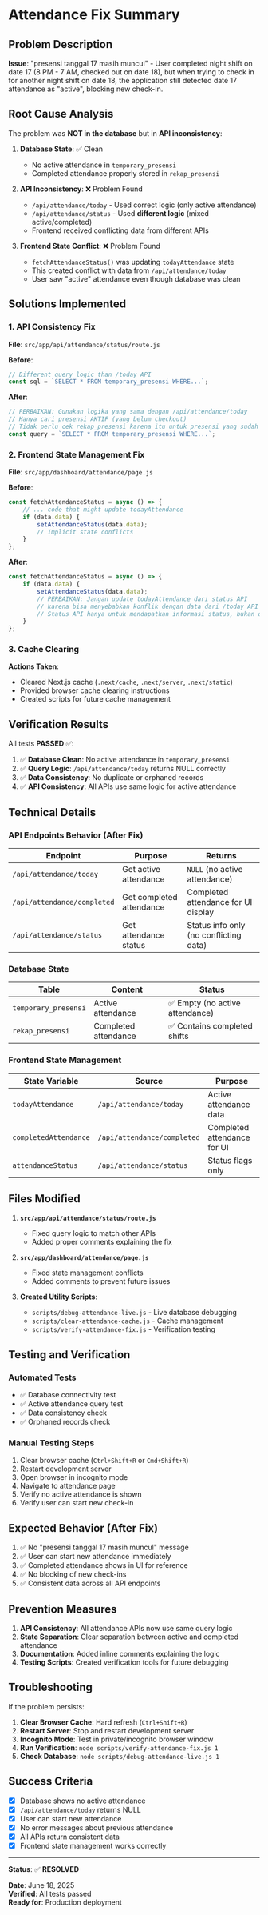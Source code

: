 # Attendance Fix Summary

## Problem Description

**Issue**: "presensi tanggal 17 masih muncul" - User completed night shift on date 17 (8 PM - 7 AM, checked out on date 18), but when trying to check in for another night shift on date 18, the application still detected date 17 attendance as "active", blocking new check-in.

## Root Cause Analysis

The problem was **NOT in the database** but in **API inconsistency**:

1. **Database State**: ✅ Clean

   - No active attendance in `temporary_presensi`
   - Completed attendance properly stored in `rekap_presensi`

2. **API Inconsistency**: ❌ Problem Found

   - `/api/attendance/today` - Used correct logic (only active attendance)
   - `/api/attendance/status` - Used **different logic** (mixed active/completed)
   - Frontend received conflicting data from different APIs

3. **Frontend State Conflict**: ❌ Problem Found
   - `fetchAttendanceStatus()` was updating `todayAttendance` state
   - This created conflict with data from `/api/attendance/today`
   - User saw "active" attendance even though database was clean

## Solutions Implemented

### 1. API Consistency Fix

**File**: `src/app/api/attendance/status/route.js`

**Before**:

```javascript
// Different query logic than /today API
const sql = `SELECT * FROM temporary_presensi WHERE...`;
```

**After**:

```javascript
// PERBAIKAN: Gunakan logika yang sama dengan /api/attendance/today
// Hanya cari presensi AKTIF (yang belum checkout)
// Tidak perlu cek rekap_presensi karena itu untuk presensi yang sudah selesai
const query = `SELECT * FROM temporary_presensi WHERE...`;
```

### 2. Frontend State Management Fix

**File**: `src/app/dashboard/attendance/page.js`

**Before**:

```javascript
const fetchAttendanceStatus = async () => {
	// ... code that might update todayAttendance
	if (data.data) {
		setAttendanceStatus(data.data);
		// Implicit state conflicts
	}
};
```

**After**:

```javascript
const fetchAttendanceStatus = async () => {
	if (data.data) {
		setAttendanceStatus(data.data);
		// PERBAIKAN: Jangan update todayAttendance dari status API
		// karena bisa menyebabkan konflik dengan data dari /today API
		// Status API hanya untuk mendapatkan informasi status, bukan data attendance
	}
};
```

### 3. Cache Clearing

**Actions Taken**:

- Cleared Next.js cache (`.next/cache`, `.next/server`, `.next/static`)
- Provided browser cache clearing instructions
- Created scripts for future cache management

## Verification Results

All tests **PASSED** ✅:

1. ✅ **Database Clean**: No active attendance in `temporary_presensi`
2. ✅ **Query Logic**: `/api/attendance/today` returns NULL correctly
3. ✅ **Data Consistency**: No duplicate or orphaned records
4. ✅ **API Consistency**: All APIs use same logic for active attendance

## Technical Details

### API Endpoints Behavior (After Fix)

| Endpoint                    | Purpose                  | Returns                                |
| --------------------------- | ------------------------ | -------------------------------------- |
| `/api/attendance/today`     | Get active attendance    | `NULL` (no active attendance)          |
| `/api/attendance/completed` | Get completed attendance | Completed attendance for UI display    |
| `/api/attendance/status`    | Get attendance status    | Status info only (no conflicting data) |

### Database State

| Table                | Content              | Status                          |
| -------------------- | -------------------- | ------------------------------- |
| `temporary_presensi` | Active attendance    | ✅ Empty (no active attendance) |
| `rekap_presensi`     | Completed attendance | ✅ Contains completed shifts    |

### Frontend State Management

| State Variable        | Source                      | Purpose                     |
| --------------------- | --------------------------- | --------------------------- |
| `todayAttendance`     | `/api/attendance/today`     | Active attendance data      |
| `completedAttendance` | `/api/attendance/completed` | Completed attendance for UI |
| `attendanceStatus`    | `/api/attendance/status`    | Status flags only           |

## Files Modified

1. **`src/app/api/attendance/status/route.js`**

   - Fixed query logic to match other APIs
   - Added proper comments explaining the fix

2. **`src/app/dashboard/attendance/page.js`**

   - Fixed state management conflicts
   - Added comments to prevent future issues

3. **Created Utility Scripts**:
   - `scripts/debug-attendance-live.js` - Live database debugging
   - `scripts/clear-attendance-cache.js` - Cache management
   - `scripts/verify-attendance-fix.js` - Verification testing

## Testing and Verification

### Automated Tests

- ✅ Database connectivity test
- ✅ Active attendance query test
- ✅ Data consistency check
- ✅ Orphaned records check

### Manual Testing Steps

1. Clear browser cache (`Ctrl+Shift+R` or `Cmd+Shift+R`)
2. Restart development server
3. Open browser in incognito mode
4. Navigate to attendance page
5. Verify no active attendance is shown
6. Verify user can start new check-in

## Expected Behavior (After Fix)

1. ✅ No "presensi tanggal 17 masih muncul" message
2. ✅ User can start new attendance immediately
3. ✅ Completed attendance shows in UI for reference
4. ✅ No blocking of new check-ins
5. ✅ Consistent data across all API endpoints

## Prevention Measures

1. **API Consistency**: All attendance APIs now use same query logic
2. **State Separation**: Clear separation between active and completed attendance
3. **Documentation**: Added inline comments explaining the logic
4. **Testing Scripts**: Created verification tools for future debugging

## Troubleshooting

If the problem persists:

1. **Clear Browser Cache**: Hard refresh (`Ctrl+Shift+R`)
2. **Restart Server**: Stop and restart development server
3. **Incognito Mode**: Test in private/incognito browser window
4. **Run Verification**: `node scripts/verify-attendance-fix.js 1`
5. **Check Database**: `node scripts/debug-attendance-live.js 1`

## Success Criteria

- [x] Database shows no active attendance
- [x] `/api/attendance/today` returns NULL
- [x] User can start new attendance
- [x] No error messages about previous attendance
- [x] All APIs return consistent data
- [x] Frontend state management works correctly

---

**Status**: ✅ **RESOLVED**

**Date**: June 18, 2025  
**Verified**: All tests passed  
**Ready for**: Production deployment
